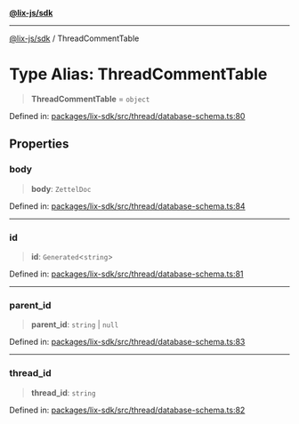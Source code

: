 [**@lix-js/sdk**](../README.md)

***

[@lix-js/sdk](../README.md) / ThreadCommentTable

# Type Alias: ThreadCommentTable

> **ThreadCommentTable** = `object`

Defined in: [packages/lix-sdk/src/thread/database-schema.ts:80](https://github.com/opral/monorepo/blob/9bfa52db93cdc611a0e5ae280016f4a334c2a6ac/packages/lix-sdk/src/thread/database-schema.ts#L80)

## Properties

### body

> **body**: `ZettelDoc`

Defined in: [packages/lix-sdk/src/thread/database-schema.ts:84](https://github.com/opral/monorepo/blob/9bfa52db93cdc611a0e5ae280016f4a334c2a6ac/packages/lix-sdk/src/thread/database-schema.ts#L84)

***

### id

> **id**: `Generated`\<`string`\>

Defined in: [packages/lix-sdk/src/thread/database-schema.ts:81](https://github.com/opral/monorepo/blob/9bfa52db93cdc611a0e5ae280016f4a334c2a6ac/packages/lix-sdk/src/thread/database-schema.ts#L81)

***

### parent\_id

> **parent\_id**: `string` \| `null`

Defined in: [packages/lix-sdk/src/thread/database-schema.ts:83](https://github.com/opral/monorepo/blob/9bfa52db93cdc611a0e5ae280016f4a334c2a6ac/packages/lix-sdk/src/thread/database-schema.ts#L83)

***

### thread\_id

> **thread\_id**: `string`

Defined in: [packages/lix-sdk/src/thread/database-schema.ts:82](https://github.com/opral/monorepo/blob/9bfa52db93cdc611a0e5ae280016f4a334c2a6ac/packages/lix-sdk/src/thread/database-schema.ts#L82)
